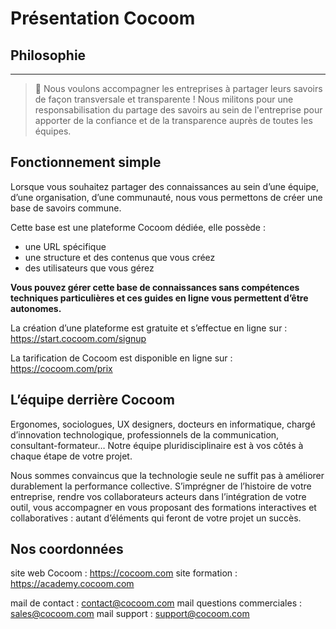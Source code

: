 # Présentation Cocoom

## Philosophie
****

> 🌟 Nous voulons accompagner les entreprises à partager leurs savoirs de façon transversale et transparente ! Nous militons pour une responsabilisation du partage des savoirs au sein de l'entreprise pour apporter de la confiance et de la transparence auprès de toutes les équipes.



## Fonctionnement simple

Lorsque vous souhaitez partager des connaissances au sein d’une équipe, d’une organisation, d’une communauté, nous vous permettons de créer une base de savoirs commune.

Cette base est une plateforme Cocoom dédiée, elle possède :

- une URL spécifique
- une structure et des contenus que vous créez
- des utilisateurs que vous gérez

**Vous pouvez gérer cette base de connaissances sans compétences techniques particulières et ces guides en ligne vous permettent d’être autonomes.**

La création d’une plateforme est gratuite et s’effectue en ligne sur : https://start.cocoom.com/signup

La tarification de Cocoom est disponible en ligne sur : https://cocoom.com/prix


## L’équipe derrière Cocoom

Ergonomes, sociologues, UX designers, docteurs en informatique, chargé d’innovation technologique, professionnels de la communication, consultant-formateur…
Notre équipe pluridisciplinaire est à vos côtés à chaque étape de votre projet.

Nous sommes convaincus que la technologie seule ne suffit pas à améliorer durablement la performance collective. S’imprégner de l’histoire de votre entreprise, rendre vos collaborateurs acteurs dans l’intégration de votre outil, vous accompagner en vous proposant des formations interactives et collaboratives : autant d’éléments qui feront de votre projet un succès.


## Nos coordonnées

site web Cocoom : https://cocoom.com
site formation : https://academy.cocoom.com

mail de contact : contact@cocoom.com
mail questions commerciales :  sales@cocoom.com
mail support : support@cocoom.com

